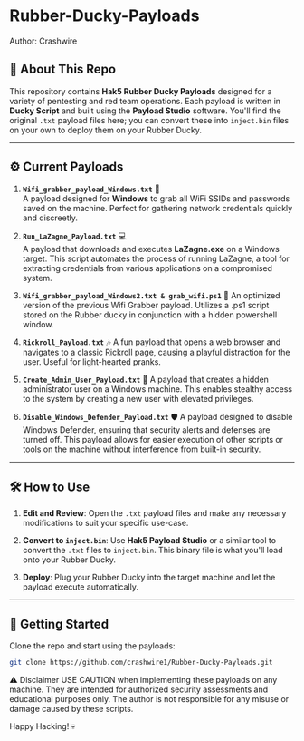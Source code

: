 # Rubber-Ducky-Payloads
Author: Crashwire

## 🎯 About This Repo

This repository contains **Hak5 Rubber Ducky Payloads** designed for a variety of pentesting and red team operations. Each payload is written in **Ducky Script** and built using the **Payload Studio** software. You'll find the original `.txt` payload files here; you can convert these into `inject.bin` files on your own to deploy them on your Rubber Ducky.

---

## ⚙️ Current Payloads

1. **`Wifi_grabber_payload_Windows.txt`** 📶  
   A payload designed for **Windows** to grab all WiFi SSIDs and passwords saved on the machine. Perfect for gathering network credentials quickly and discreetly.

2. **`Run_LaZagne_Payload.txt`** 💻  
   A payload that downloads and executes **LaZagne.exe** on a Windows target. This script automates the process of running LaZagne, a tool for extracting credentials from various applications on a compromised    
   system.

3. **`Wifi_grabber_payload_Windows2.txt & grab_wifi.ps1`** 📶
   An optimized version of the previous Wifi Grabber payload. Utilizes a .ps1 script stored on the Rubber ducky in conjunction with a hidden powershell window.

4. **`Rickroll_Payload.txt`** 🎶
   A fun payload that opens a web browser and navigates to a classic Rickroll page, causing a playful distraction for the user. Useful for light-hearted pranks.

5. **`Create_Admin_User_Payload.txt`** 👤
   A payload that creates a hidden administrator user on a Windows machine. This enables stealthy access to the system by creating a new user with elevated privileges.

6. **`Disable_Windows_Defender_Payload.txt`** 🛡️
   A payload designed to disable Windows Defender, ensuring that security alerts and defenses are turned off. This payload allows for easier execution of other scripts or tools on the machine without interference 
   from built-in security.


---

## 🛠️ How to Use

1. **Edit and Review**: Open the `.txt` payload files and make any necessary modifications to suit your specific use-case.
   
2. **Convert to `inject.bin`**: Use **Hak5 Payload Studio** or a similar tool to convert the `.txt` files to `inject.bin`. This binary file is what you'll load onto your Rubber Ducky.

3. **Deploy**: Plug your Rubber Ducky into the target machine and let the payload execute automatically.

---

## 🚀 Getting Started

Clone the repo and start using the payloads:

```bash
git clone https://github.com/crashwire1/Rubber-Ducky-Payloads.git
```

⚠️ Disclaimer
USE CAUTION when implementing these payloads on any machine. They are intended for authorized security assessments and educational purposes only. The author is not responsible for any misuse or damage caused by these scripts.

Happy Hacking! 💀


